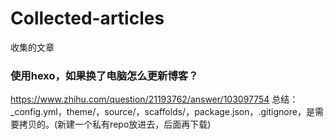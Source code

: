 # Collected-articles
收集的文章

### 使用hexo，如果换了电脑怎么更新博客？
https://www.zhihu.com/question/21193762/answer/103097754
总结：_config.yml，theme/，source/，scaffolds/，package.json，.gitignore，是需要拷贝的。(新建一个私有repo放进去，后面再下载)
